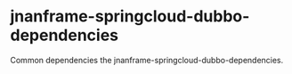 # jnanframe-springcloud-dubbo-dependencies
Common dependencies the jnanframe-springcloud-dubbo-dependencies. 
